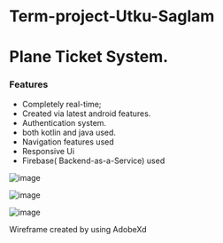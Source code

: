 # Term-project-Utku-Saglam

# Plane Ticket System.

### Features
- Completely real-time;
- Created via latest android features.
- Authentication system.
- both kotlin and java used.
- Navigation features used
- Responsive Ui
- Firebase( Backend-as-a-Service) used 

![image](https://user-images.githubusercontent.com/58150504/122682451-0de7e180-d202-11eb-82dd-f3678cef9653.png)

![image](https://user-images.githubusercontent.com/58150504/122682562-e9d8d000-d202-11eb-95a6-32410ce9cfb0.png)









![image](https://user-images.githubusercontent.com/58150504/125773320-0166bef2-69b0-4003-b806-eb4189e87ebe.png)





Wireframe created by using AdobeXd
